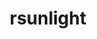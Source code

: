 ---
title: rsunlight
description: Interface to Sunlight Foundation APIs.
link: https://github.com/ropengov/rsunlight
github: https://github.com/rOpenGov/rsunlight
bugreports: https://github.com/ropengov/rsunlight/issues
category: ropengov
---